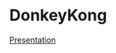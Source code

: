# DonkeyKong
[Presentation](https://docs.google.com/presentation/d/1vm6MdAH9jfTRKqjNZCdCAwI3CzB-i_OOSrm6DsHUS1I/edit?usp=sharing)  
